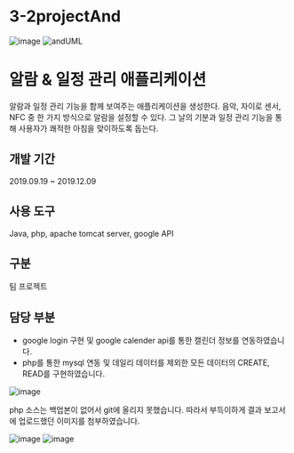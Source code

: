 # 3-2projectAnd

![image](https://user-images.githubusercontent.com/56015030/95094631-11673580-0765-11eb-8bf3-59fdcf255071.png)
![andUML](https://user-images.githubusercontent.com/56015030/95094102-7b330f80-0764-11eb-9dfa-bbbb7730dec9.gif)

# 알람 & 일정 관리 애플리케이션 
알람과 일정 관리 기능을 함께 보여주는 애플리케이션을 생성한다. 
음악, 자이로 센서, NFC 중 한 가지 방식으로 알람을 설정할 수 있다.
그 날의 기분과 일정 관리 기능을 통해 사용자가 쾌적한 아침을 맞이하도록 돕는다.
 

## 개발 기간
2019.09.19 ~ 2019.12.09

## 사용 도구 
Java, php, apache tomcat server, google API

## 구분 
팀 프로젝트 

## 담당 부분
* google login 구현 및 google calender api를 통한 캘린더 정보를 연동하였습니다.
* php를 통한 mysql 연동 및 데일리 데이터를 제외한 모든 데이터의 CREATE, READ를 구현하였습니다.

![image](https://user-images.githubusercontent.com/56015030/95094563-001e2900-0765-11eb-8570-39c6a7222afb.png)

php 소스는 백업본이 없어서 git에 올리지 못했습니다. 따라서 부득이하게 결과 보고서에 업로드했던 이미지를 첨부하였습니다. 


![image](https://user-images.githubusercontent.com/56015030/95094428-dbc24c80-0764-11eb-8d96-82372605aa03.png)
![image](https://user-images.githubusercontent.com/56015030/95094475-e846a500-0764-11eb-88ec-a38ae35ce6f0.png)
